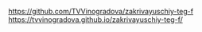 https://github.com/TVVinogradova/zakrivayuschiy-teg-f
https://tvvinogradova.github.io/zakrivayuschiy-teg-f/